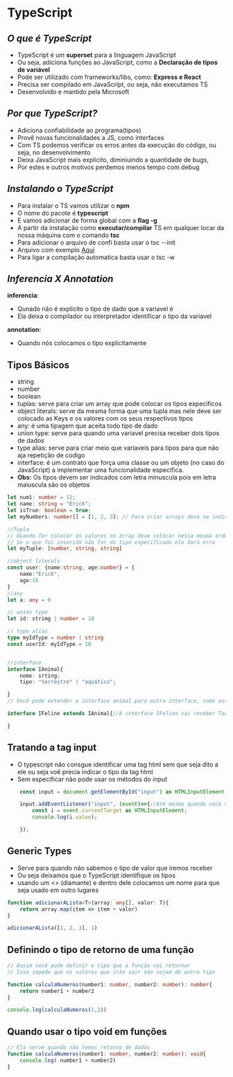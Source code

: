 # TypeScript

## ***O que é TypeScript***
- TypeScript é um **superset** para a  linguagem JavaScript
- Ou seja, adiciona funções ao JavaScript, como a **Declaração de tipos de variável**
- Pode ser utilizado com frameworks/libs, como: **Express e React**
- Precisa ser compilado em JavaScript, ou seja, não executamos TS
- Desenvolvido e mantido pela Microsoft

## ***Por que TypeScript?***
- Adiciona confiabilidade ao programa(tipos)
- Provê novas funcionalidades a JS, como interfaces
- Com TS podemos verificar os erros antes da execução do código, ou seja, no desenvolvimento
- Deixa JavaScript mais explicito, diminiuindo a quantidade de bugs,
- Por estes e outros motivos perdemos menos tempo com debug 

## ***Instalando o TypeScript***
- Para instalar o TS vamos utilizar o **npm**
- O nome do pacote é **typescript**
- E vamos adicionar de forma global com a **flag -g**
- A partir da instalação como **executar/compilar** TS em qualquer locar da nossa máquina com o comando **tsc**
- Para adicionar o arquivo de confi basta usar o    tsc --init
- Arquivo com exemplo [Aqui](src/index.ts)
- Para ligar a compilação automatica basta usar o tsc -w

## ***Inferencia X Annotation***

**inferencia**:
- Qunado não é explicito o tipo de dado que a variavel é 
- Ela deixa o compilador ou interpretador identificar o tipo da variavel 

**annotation**:
- Quando nós colocamos o tipo explicitamente 
 
## Tipos Básicos
- string
- number
- boolean
- tuplas: serve para criar um array que pode colocar os tipos expecificos
- object literals: serve da mesma forma que uma tupla mas nele deve ser colocado as Keys e os valores com os seus respectivos tipos
- any: é uma tipagem que aceita todo tipo de dado
- union type: serve para quando uma variavel precisa receber dois tipos de dados
- type alias: serve para criar meio que variaveis para tipos para que não aja repetição de codigo
- interface: é um contrato que força uma classe ou um objeto (no caso do JavaScript) a implementar uma funcionalidade especifica.
- **Obs:** Os tipos devem ser indicados com letra minuscula pois em letra maiuscula são os objetos

```typescript
let num1: number = 12;
let name: string = "Erick";
let isTrue: boolean = true;
let myNumbers: number[] = [1, 2, 3]; // Para criar arrays deve se indicar o tipo e colocar os colchetes logo após

//Tupla
// Quando for colocar os valores no array deve colocar nessa mesma ordem de tipos
// Se o que foi inserido não for do tipo especificado ele dará erro
let myTuple: [number, string, string]

//object literals
const user: {name:string, age:number} = {
    name:"Erick",
    age:18
}
//any
let a: any = 0

// union type
let id: strimg | number = 10

// type alias
type myIdType = number | string
const userId: myIdType = 10



```
```typescript
//interface
interface IAnimal{
    nome: srting;
    tipo: "terrestre" | "aquático";

}
// Você pode extender a interface animal para outra interface, como assim? Simples você pode pegar todos os elementos as Keys e os values e adiciona ao outro elemento

interface IFelino extends IAnimal{//A interface IFelino vai receber Todas as Keys da interface IAnimal sem precisar passar os tipos novamente

}

```
## Tratando a tag input
- O typescript não consgue identificar uma tag html sem que seja dito a ele ou seja voê precia indicar o tipo da tag html
- Sem especificar não pode usar os métodos do input
```typescript
    const input = document.getElementById("input") as HTMLInputElement;

    input.addEventListener("input", (event)=>{//Até mesmo quando você vai pegar um evento você precia dizer de onde esta vindo esse evento
        const i = event.currentTarget as HTMLInputElement;
        console.log(i.value);

    });


```

## Generic Types
- Serve para quando não sabemos o tipo de valor que iremos receber 
- Ou seja deixamos que o TypeScript identifique os tipos 
- usando um <> (diamante) e dentro dele colocamos um nome para que seja usado em outro lugares
```typescript
function adicionarALista<T>(array: any[], valor: T){
    return array.map(item => item + valor)
}

adicionarALista([1, 2, 3], 1)

```
## Definindo o tipo de retorno de uma função
```typescript
// Assim você pode definir o tipo que a função vai retornar
// Isso impede que os valores que irão sair não sejam de outro tipo

function calculaNumeros(number1: number, number2: number): number{
    return number1 + number2
}

console.log(calculaNumeros(1,2))

```
## Quando usar o tipo void em funções
```typescript
// Ela serve quando não temos retorno de dados 
function calculaNumeros(number1: number, number2: number): void{
    console.log( number1 + number2)
}

```
